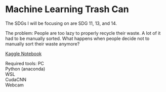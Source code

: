 # Machine Learning Trash Can
The SDGs I will be focusing on are SDG 11, 13, and 14.

The problem: People are too lazy to properly recycle their waste. A lot of it had to be manually sorted. What happens when people decide not to manually sort their waste anymore?

[Kaggle Notebook](https://www.kaggle.com/michaelhu12/machine-learning-trash-can/edit)

Required tools:
PC <br> 
Python (anaconda) <br>
WSL <br>
CudaCNN <br> 
Webcam <br> 
